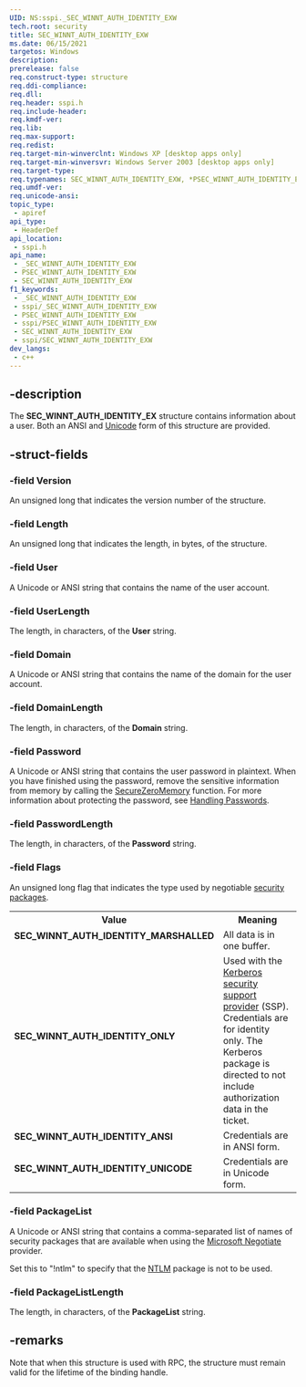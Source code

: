 ```yaml
---
UID: NS:sspi._SEC_WINNT_AUTH_IDENTITY_EXW
tech.root: security
title: SEC_WINNT_AUTH_IDENTITY_EXW
ms.date: 06/15/2021
targetos: Windows
description: 
prerelease: false
req.construct-type: structure
req.ddi-compliance: 
req.dll: 
req.header: sspi.h
req.include-header: 
req.kmdf-ver: 
req.lib: 
req.max-support: 
req.redist: 
req.target-min-winverclnt: Windows XP [desktop apps only]
req.target-min-winversvr: Windows Server 2003 [desktop apps only]
req.target-type: 
req.typenames: SEC_WINNT_AUTH_IDENTITY_EXW, *PSEC_WINNT_AUTH_IDENTITY_EXW
req.umdf-ver: 
req.unicode-ansi: 
topic_type:
 - apiref
api_type:
 - HeaderDef
api_location:
 - sspi.h
api_name:
 - _SEC_WINNT_AUTH_IDENTITY_EXW
 - PSEC_WINNT_AUTH_IDENTITY_EXW
 - SEC_WINNT_AUTH_IDENTITY_EXW
f1_keywords:
 - _SEC_WINNT_AUTH_IDENTITY_EXW
 - sspi/_SEC_WINNT_AUTH_IDENTITY_EXW
 - PSEC_WINNT_AUTH_IDENTITY_EXW
 - sspi/PSEC_WINNT_AUTH_IDENTITY_EXW
 - SEC_WINNT_AUTH_IDENTITY_EXW
 - sspi/SEC_WINNT_AUTH_IDENTITY_EXW
dev_langs:
 - c++
---
```


## -description


The <b>SEC_WINNT_AUTH_IDENTITY_EX</b> structure contains information about a user. Both an ANSI and <a href="https://msdn.microsoft.com/264f6cb6-36c6-4cdb-b7bb-a5dbd332adcb">Unicode</a> form of this structure are provided.


## -struct-fields




### -field Version

An unsigned long that indicates the version number of the structure.


### -field Length

An unsigned long that indicates the length, in bytes, of the structure.


### -field User

A Unicode or ANSI string that contains the name of the user account.


### -field UserLength

The length, in characters, of the <b>User</b> string.


### -field Domain

A Unicode or ANSI string that contains the name of the domain for the user account.


### -field DomainLength

The length, in characters, of the <b>Domain</b> string.


### -field Password

A Unicode or ANSI string that contains the user password in plaintext. When you have finished using the password, remove the sensitive information from memory by calling the <a href="https://msdn.microsoft.com/2c4090a6-025b-4b7b-8f31-7e744ad51b39">SecureZeroMemory</a> function. For more information about protecting the password, see <a href="https://msdn.microsoft.com/1d810f71-9bf5-4c5c-a573-c35081f604cf">Handling Passwords</a>.


### -field PasswordLength

The length, in characters, of the <b>Password</b> string.


### -field Flags

An unsigned long flag that indicates the type used by negotiable <a href="https://msdn.microsoft.com/3e9d7672-2314-45c8-8178-5a0afcfd0c50">security packages</a>.

<table>
<tr>
<th>Value</th>
<th>Meaning</th>
</tr>
<tr>
<td width="40%"><a id="SEC_WINNT_AUTH_IDENTITY_MARSHALLED"></a><a id="sec_winnt_auth_identity_marshalled"></a><dl>
<dt><b>SEC_WINNT_AUTH_IDENTITY_MARSHALLED</b></dt>
</dl>
</td>
<td width="60%">
All data is in one buffer.

</td>
</tr>
<tr>
<td width="40%"><a id="SEC_WINNT_AUTH_IDENTITY_ONLY"></a><a id="sec_winnt_auth_identity_only"></a><dl>
<dt><b>SEC_WINNT_AUTH_IDENTITY_ONLY</b></dt>
</dl>
</td>
<td width="60%">
Used with the <a href="https://msdn.microsoft.com/f17042c3-ba1a-408f-af55-5f171b0dee33">Kerberos</a> <a href="https://msdn.microsoft.com/3e9d7672-2314-45c8-8178-5a0afcfd0c50">security support provider</a> (SSP). Credentials are for identity only. The Kerberos package is directed to not include authorization data in the ticket.

</td>
</tr>
<tr>
<td width="40%"><a id="SEC_WINNT_AUTH_IDENTITY_ANSI"></a><a id="sec_winnt_auth_identity_ansi"></a><dl>
<dt><b>SEC_WINNT_AUTH_IDENTITY_ANSI</b></dt>
</dl>
</td>
<td width="60%">
Credentials are in ANSI form.

</td>
</tr>
<tr>
<td width="40%"><a id="SEC_WINNT_AUTH_IDENTITY_UNICODE"></a><a id="sec_winnt_auth_identity_unicode"></a><dl>
<dt><b>SEC_WINNT_AUTH_IDENTITY_UNICODE</b></dt>
</dl>
</td>
<td width="60%">
Credentials are in Unicode form.

</td>
</tr>
</table>
 


### -field PackageList

A Unicode or ANSI string that contains a comma-separated list of names of security packages that are available when using the <a href="https://msdn.microsoft.com/3aa7e979-8b55-416d-bed1-28296055d38e">Microsoft Negotiate</a> provider.

Set this to "!ntlm" to specify that the <a href="https://msdn.microsoft.com/35a38858-d36f-45c9-95f4-2541a182f5ac">NTLM</a> package is not to be used.


### -field PackageListLength

The length, in characters, of the <b>PackageList</b> string.


## -remarks



Note that when this structure is used with RPC, the structure must remain valid for the lifetime of the binding handle.

